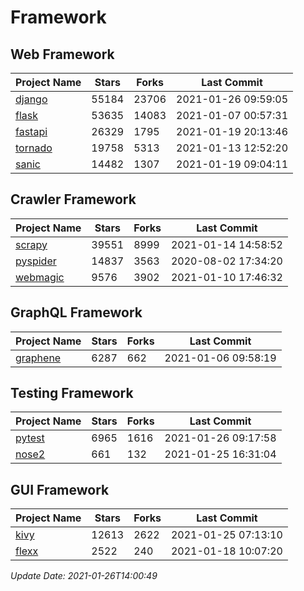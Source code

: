 # Framework

## Web Framework
| Project Name | Stars | Forks | Last Commit |
| ------------ | ----- | ----- | ----------- |
| [django](https://github.com/django/django) | 55184 | 23706 | 2021-01-26 09:59:05 |
| [flask](https://github.com/pallets/flask) | 53635 | 14083 | 2021-01-07 00:57:31 |
| [fastapi](https://github.com/tiangolo/fastapi) | 26329 | 1795 | 2021-01-19 20:13:46 |
| [tornado](https://github.com/tornadoweb/tornado) | 19758 | 5313 | 2021-01-13 12:52:20 |
| [sanic](https://github.com/sanic-org/sanic) | 14482 | 1307 | 2021-01-19 09:04:11 |

## Crawler Framework
| Project Name | Stars | Forks | Last Commit |
| ------------ | ----- | ----- | ----------- |
| [scrapy](https://github.com/scrapy/scrapy) | 39551 | 8999 | 2021-01-14 14:58:52 |
| [pyspider](https://github.com/binux/pyspider) | 14837 | 3563 | 2020-08-02 17:34:20 |
| [webmagic](https://github.com/code4craft/webmagic) | 9576 | 3902 | 2021-01-10 17:46:32 |

## GraphQL Framework
| Project Name | Stars | Forks | Last Commit |
| ------------ | ----- | ----- | ----------- |
| [graphene](https://github.com/graphql-python/graphene) | 6287 | 662 | 2021-01-06 09:58:19 |

## Testing Framework
| Project Name | Stars | Forks | Last Commit |
| ------------ | ----- | ----- | ----------- |
| [pytest](https://github.com/pytest-dev/pytest) | 6965 | 1616 | 2021-01-26 09:17:58 |
| [nose2](https://github.com/nose-devs/nose2) | 661 | 132 | 2021-01-25 16:31:04 |

## GUI Framework
| Project Name | Stars | Forks | Last Commit |
| ------------ | ----- | ----- | ----------- |
| [kivy](https://github.com/kivy/kivy) | 12613 | 2622 | 2021-01-25 07:13:10 |
| [flexx](https://github.com/flexxui/flexx) | 2522 | 240 | 2021-01-18 10:07:20 |

*Update Date: 2021-01-26T14:00:49*